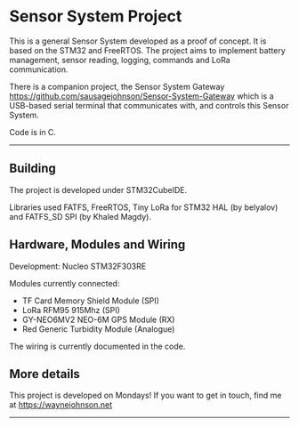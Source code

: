 # Sensor System Project

This is a general Sensor System developed as a proof of concept. It is based on the STM32 and FreeRTOS. The project aims to implement battery management, sensor reading, logging, commands and LoRa communication.

There is a companion project, the Sensor System Gateway https://github.com/sausagejohnson/Sensor-System-Gateway which is a USB-based serial terminal that communicates with, and controls this Sensor System.

Code is in C.

***

## Building

The project is developed under STM32CubeIDE.

Libraries used FATFS, FreeRTOS, Tiny LoRa for STM32 HAL (by belyalov) and FATFS_SD SPI (by Khaled Magdy).


## Hardware, Modules and Wiring

Development: Nucleo STM32F303RE

Modules currently connected:

 - TF Card Memory Shield Module (SPI)
 - LoRa RFM95 915Mhz 			(SPI)
 - GY-NEO6MV2 NEO-6M GPS Module (RX)
 - Red Generic Turbidity Module (Analogue)

The wiring is currently documented in the code.


## More details
This project is developed on Mondays! If you want to get in touch, find me at https://waynejohnson.net

***